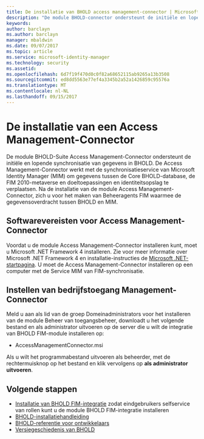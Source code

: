 ```yaml
---
title: De installatie van BHOLD access management-connector | Microsoft Docs
description: "De module BHOLD-connector ondersteunt de initiële en lopende synchronisatie van gegevens"
keywords: 
author: barclayn
ms.author: barclayn
manager: mbaldwin
ms.date: 09/07/2017
ms.topic: article
ms.service: microsoft-identity-manager
ms.technology: security
ms.assetid: 
ms.openlocfilehash: 6d7f19f470d0c0f82a68652115ab9265a13b3508
ms.sourcegitcommit: ed8dd5563e77ef4a3345b2a52a1426859c95576a
ms.translationtype: MT
ms.contentlocale: nl-NL
ms.lasthandoff: 09/15/2017
---
```

# <a name="access-management-connector-installation"></a>De installatie van een Access Management-Connector

De module BHOLD-Suite Access Management-Connector ondersteunt de initiële en lopende synchronisatie van gegevens in BHOLD. De Access Management-Connector werkt met de synchronisatieservice van Microsoft Identity Manager (MIM) om gegevens tussen de Core BHOLD-database, de FIM 2010-metaverse en doeltoepassingen en identiteitsopslag te verplaatsen. Na de installatie van de module Access Management-Connector, zich u voor het maken van Beheeragents FIM waarmee de gegevensoverdracht tussen BHOLD en MIM.

## <a name="access-management-connector-software-requirements"></a>Softwarevereisten voor Access Management-Connector

Voordat u de module Access Management-Connector installeren kunt, moet u Microsoft .NET Framework 4 installeren. Zie voor meer informatie over Microsoft .NET Framework 4 en installatie-instructies de [Microsoft .NET-startpagina](http://www.microsoft.com/net).
U moet de Access Management-Connector installeren op een computer met de Service MIM van FIM-synchronisatie.

## <a name="access-management-connector-setup"></a>Instellen van bedrijfstoegang Management-Connector

Meld u aan als lid van de groep Domeinadministrators voor het installeren van de module Beheer van toegangsbeheer, downloadt u het volgende bestand en als administrator uitvoeren op de server die u wilt de integratie van BHOLD FIM-module installeren op:

- AccessManagementConnector.msi

Als u wilt het programmabestand uitvoeren als beheerder, met de rechtermuisknop op het bestand en klik vervolgens op **als administrator uitvoeren**.

## <a name="next-steps"></a>Volgende stappen

- [Installatie van BHOLD FIM-integratie](https://technet.microsoft.com/library/jj134093(v=ws.10).aspx) zodat eindgebruikers selfservice van rollen kunt u de module BHOLD FIM-integratie installeren
- [BHOLD-installatiehandleiding](bhold-installation-guide.md)
- [BHOLD-referentie voor ontwikkelaars](../reference/mim2016-bhold-developer-reference.md)
- [Versiegeschiedenis van BHOLD](../reference/version-bhold-history.md)